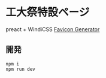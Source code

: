 # 工大祭特設ページ

preact + WindiCSS
[Favicon Generator](https://realfavicongenerator.net/)

## 開発

```
npm i
npm run dev
```